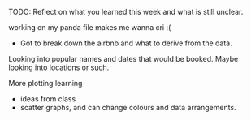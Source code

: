 TODO: Reflect on what you learned this week and what is still unclear.

working on my panda file makes me wanna cri :(

- Got to break down the airbnb and what to derive from the data.

Looking into popular names and dates that would be booked.
Maybe looking into locations or such.

More plotting learning

- ideas from class
- scatter graphs, and can change colours and data arrangements.
